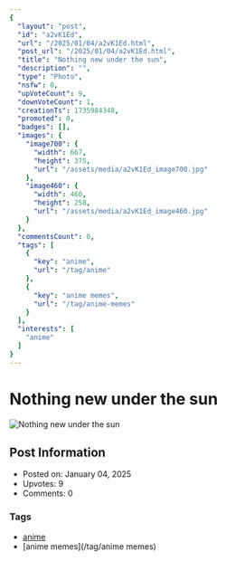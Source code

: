 ```yaml
---
{
  "layout": "post",
  "id": "a2vK1Ed",
  "url": "/2025/01/04/a2vK1Ed.html",
  "post_url": "/2025/01/04/a2vK1Ed.html",
  "title": "Nothing new under the sun",
  "description": "",
  "type": "Photo",
  "nsfw": 0,
  "upVoteCount": 9,
  "downVoteCount": 1,
  "creationTs": 1735984348,
  "promoted": 0,
  "badges": [],
  "images": {
    "image700": {
      "width": 667,
      "height": 375,
      "url": "/assets/media/a2vK1Ed_image700.jpg"
    },
    "image460": {
      "width": 460,
      "height": 258,
      "url": "/assets/media/a2vK1Ed_image460.jpg"
    }
  },
  "commentsCount": 0,
  "tags": [
    {
      "key": "anime",
      "url": "/tag/anime"
    },
    {
      "key": "anime memes",
      "url": "/tag/anime-memes"
    }
  ],
  "interests": [
    "anime"
  ]
}
---
```


# Nothing new under the sun

![Nothing new under the sun](/assets/media/a2vK1Ed_image700.jpg)

## Post Information

- Posted on: January 04, 2025
- Upvotes: 9
- Comments: 0

### Tags

- [anime](/tag/anime)
- [anime memes](/tag/anime memes)
